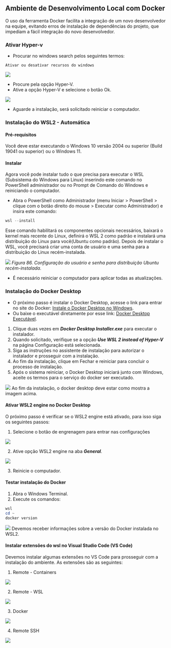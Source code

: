 ## Ambiente de Desenvolvimento Local com Docker
O uso da ferramenta Docker facilita a integração de um novo desenvolvedor na equipe, evitando erros de instalação de dependências do projeto, que impediam a fácil integração do novo desenvolvedor.
### Ativar Hyper-v
- Procurar no windows search pelos seguintes termos:
```
Ativar ou desativar recursos do windows
```
![](https://i.imgur.com/TUGfZ31.png)

- Procure pela opção Hyper-V.
- Ative a opção Hyper-V e selecione o botão Ok.

![](https://i.imgur.com/QjrpfC1.png)

- Aguarde a instalação, será solicitado reiniciar o computador.

### Instalação do WSL2 - Automática
#### Pré-requisitos
Você deve estar executando o Windows 10 versão 2004 ou superior (Build 19041 ou superior) ou o Windows 11.

#### Instalar
Agora você pode instalar tudo o que precisa para executar o WSL (Subsistema do Windows para Linux) inserindo este comando no PowerShell administrador ou no Prompt de Comando do Windows e reiniciando o computador.
- Abra o PowerShell como Administrador (menu Iniciar > PowerShell > clique com o botão direito do mouse > Executar como Administrador) e insira este comando:
~~~powershell
wsl --install
~~~
Esse comando habilitará os componentes opcionais necessários, baixará o kernel mais recente do Linux, definirá o WSL 2 como padrão e instalará uma distribuição do Linux para você(Ubuntu como padrão).
Depois de instalar o WSL, você precisará criar uma conta de usuário e uma senha para a distribuição do Linux recém-instalada.

![](https://i.imgur.com/TmnqQK3.png)
*Figura 86. Configuração do usuário e senha para distribuição Ubuntu recém-instalada.*

- É necessário reiniciar o computador para aplicar todas as atualizações.

### Instalação do Docker Desktop
- O próximo passo é instalar o Docker Desktop, acesse o link para entrar no site do Docker: [Instale o Docker Desktop no Windows](https://docs.docker.com/desktop/windows/install/).
- Ou baixe o executável diretamente por esse link:  [Docker Desktop Executável](https://desktop.docker.com/win/main/amd64/Docker%20Desktop%20Installer.exe).
1. Clique duas vezes em ***Docker Desktop Installer.exe*** para executar o instalador.
2. Quando solicitado, verifique se a opção ***Use WSL 2 instead of Hyper-V*** na página Configuração está selecionada.
3. Siga as instruções no assistente de instalação para autorizar o instalador e prosseguir com a instalação.
4. Ao fim da instalação, clique em Fechar e reiniciar para concluir o processo de instalação.
5. Após o sistema reiniciar, o Docker Desktop iniciará junto com Windows, aceite os termos para o serviço do docker ser executado.

![](https://i.imgur.com/WmfUvrB.png)
Ao fim da instalação, o docker desktop deve estar como mostra a imagem acima.

#### Ativar WSL2 engine no Docker Desktop
O próximo passo é verificar se o WSL2 engine está ativado, para isso siga os seguintes passos:
1. Selecione o botão de engrenagem para entrar nas configurações

![](https://i.imgur.com/RvlHuiC.png)

2. Ative opção WSL2 engine na aba ***General***.

![](https://i.imgur.com/LOdxwMM.png)

3. Reinicie o computador.

#### Testar instalação do Docker
1. Abra o Windows Terminal.
2. Execute os comandos:
~~~powershell
wsl
cd ~
docker version
~~~
![](https://i.imgur.com/qDhVBqb.png)
Devemos receber informações sobre a versão do Docker instalada no WSL2.
#### Instalar extensões do wsl no Visual Studio Code (VS Code)
Devemos instalar algumas extensões no VS Code para prosseguir com a instalação do ambiente. As extensões são as seguintes:
1. Remote - Containers

![](https://i.imgur.com/jo4KDJU.png)

2. Remote - WSL

![](https://i.imgur.com/NZTzZiI.png)

3. Docker

![](https://i.imgur.com/m4DqAfv.png)

4. Remote SSH

![](https://i.imgur.com/rV5MIl8.png)
